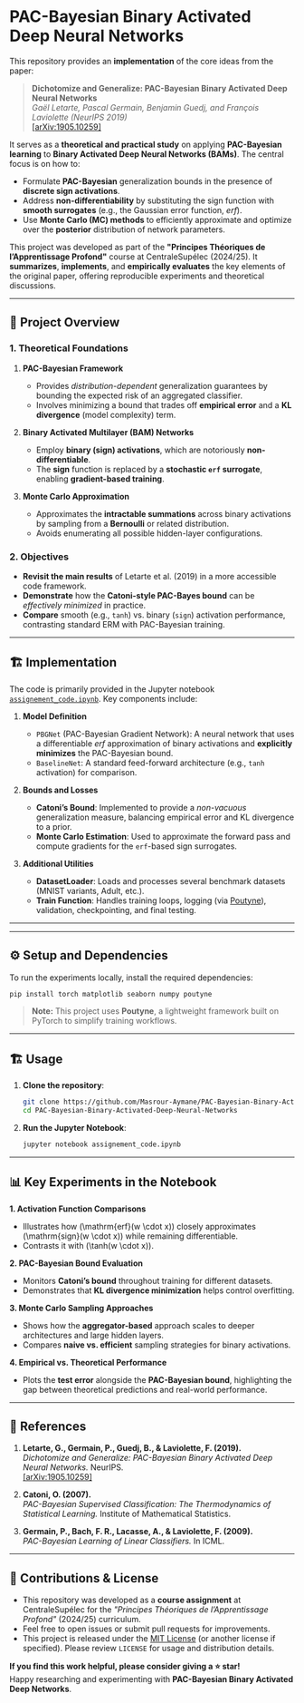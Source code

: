 # PAC-Bayesian Binary Activated Deep Neural Networks

This repository provides an **implementation** of the core ideas from the paper:

> **Dichotomize and Generalize: PAC-Bayesian Binary Activated Deep Neural Networks**  
> *Gaël Letarte, Pascal Germain, Benjamin Guedj, and François Laviolette (NeurIPS 2019)*  
> [[arXiv:1905.10259]](https://arxiv.org/abs/1905.10259)

It serves as a **theoretical and practical study** on applying **PAC-Bayesian learning** to **Binary Activated Deep Neural Networks (BAMs)**. The central focus is on how to:
- Formulate **PAC-Bayesian** generalization bounds in the presence of **discrete sign activations**.
- Address **non-differentiability** by substituting the sign function with **smooth surrogates** (e.g., the Gaussian error function, *erf*).
- Use **Monte Carlo (MC) methods** to efficiently approximate and optimize over the **posterior** distribution of network parameters.

This project was developed as part of the **"Principes Théoriques de l’Apprentissage Profond"** course at CentraleSupélec (2024/25). It **summarizes**, **implements**, and **empirically evaluates** the key elements of the original paper, offering reproducible experiments and theoretical discussions.

---

## 📌 Project Overview

### 1. Theoretical Foundations

1. **PAC-Bayesian Framework**  
   - Provides *distribution-dependent* generalization guarantees by bounding the expected risk of an aggregated classifier.  
   - Involves minimizing a bound that trades off **empirical error** and a **KL divergence** (model complexity) term.

2. **Binary Activated Multilayer (BAM) Networks**  
   - Employ **binary (sign) activations**, which are notoriously **non-differentiable**.  
   - The **sign** function is replaced by a **stochastic `erf` surrogate**, enabling **gradient-based training**.

3. **Monte Carlo Approximation**  
   - Approximates the **intractable summations** across binary activations by sampling from a **Bernoulli** or related distribution.  
   - Avoids enumerating all possible hidden-layer configurations.

### 2. Objectives
- **Revisit the main results** of Letarte et al. (2019) in a more accessible code framework.  
- **Demonstrate** how the **Catoni-style PAC-Bayes bound** can be *effectively minimized* in practice.  
- **Compare** smooth (e.g., `tanh`) vs. binary (`sign`) activation performance, contrasting standard ERM with PAC-Bayesian training.  

---

## 🏗 Implementation

The code is primarily provided in the Jupyter notebook [`assignement_code.ipynb`](./assignement_code.ipynb). Key components include:

1. **Model Definition**  
   - `PBGNet` (PAC-Bayesian Gradient Network): A neural network that uses a differentiable *erf* approximation of binary activations and **explicitly minimizes** the PAC-Bayesian bound.  
   - `BaselineNet`: A standard feed-forward architecture (e.g., `tanh` activation) for comparison.

2. **Bounds and Losses**  
   - **Catoni’s Bound**: Implemented to provide a *non-vacuous* generalization measure, balancing empirical error and KL divergence to a prior.  
   - **Monte Carlo Estimation**: Used to approximate the forward pass and compute gradients for the `erf`-based sign surrogates.

3. **Additional Utilities**  
   - **DatasetLoader**: Loads and processes several benchmark datasets (MNIST variants, Adult, etc.).  
   - **Train Function**: Handles training loops, logging (via [Poutyne](https://poutyne.org/)), validation, checkpointing, and final testing.

---

---

## ⚙ **Setup and Dependencies**
To run the experiments locally, install the required dependencies:

```bash
pip install torch matplotlib seaborn numpy poutyne
```

> **Note:** This project uses **Poutyne**, a lightweight framework built on PyTorch to simplify training workflows.

---

## 🏗 **Usage**
1. **Clone the repository**:
   ```bash
   git clone https://github.com/Masrour-Aymane/PAC-Bayesian-Binary-Activated-Deep-Neural-Networks.git
   cd PAC-Bayesian-Binary-Activated-Deep-Neural-Networks
   ```

2. **Run the Jupyter Notebook**:
   ```bash
   jupyter notebook assignement_code.ipynb
   ```

---
## 📊 Key Experiments in the Notebook

**1. Activation Function Comparisons**
- Illustrates how \(\mathrm{erf}(w \cdot x)\) closely approximates \(\mathrm{sign}(w \cdot x)\) while remaining differentiable.  
- Contrasts it with \(\tanh(w \cdot x)\).

**2. PAC-Bayesian Bound Evaluation**
- Monitors **Catoni’s bound** throughout training for different datasets.  
- Demonstrates that **KL divergence minimization** helps control overfitting.

**3. Monte Carlo Sampling Approaches**
- Shows how the **aggregator-based** approach scales to deeper architectures and large hidden layers.  
- Compares **naive vs. efficient** sampling strategies for binary activations.

**4. Empirical vs. Theoretical Performance**
- Plots the **test error** alongside the **PAC-Bayesian bound**, highlighting the gap between theoretical predictions and real-world performance.

---

## 📜 References

1. **Letarte, G., Germain, P., Guedj, B., & Laviolette, F. (2019).**  
   *Dichotomize and Generalize: PAC-Bayesian Binary Activated Deep Neural Networks.* NeurIPS.  
   [[arXiv:1905.10259]](https://arxiv.org/abs/1905.10259)

2. **Catoni, O. (2007).**  
   *PAC-Bayesian Supervised Classification: The Thermodynamics of Statistical Learning.* Institute of Mathematical Statistics.

3. **Germain, P., Bach, F. R., Lacasse, A., & Laviolette, F. (2009).**  
   *PAC-Bayesian Learning of Linear Classifiers.* In ICML.

---

## 🤝 Contributions & License

- This repository was developed as a **course assignment** at CentraleSupélec for the *"Principes Théoriques de l’Apprentissage Profond"* (2024/25) curriculum.  
- Feel free to open issues or submit pull requests for improvements.
- This project is released under the [MIT License](LICENSE) (or another license if specified). Please review `LICENSE` for usage and distribution details.

**If you find this work helpful, please consider giving a ⭐ star!**  
Happy researching and experimenting with **PAC-Bayesian Binary Activated Deep Networks**.
